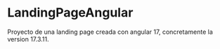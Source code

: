 # LandingPageAngular

Proyecto de una landing page creada con angular 17, concretamente la version 17.3.11.